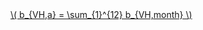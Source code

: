 <a href="/eco2_guide_center/1.%20ECO2%20Logic%20Guide/Hee1_Equation_List.html" class="equation-link" target="_blank" rel="noopener noreferrer">
  \( b_{VH,a} = \sum_{1}^{12} b_{VH,month} \) 
</a>
